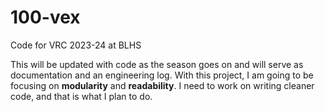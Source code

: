 # 100-vex
Code for VRC 2023-24 at BLHS

This will be updated with code as the season goes on and will serve as documentation and an engineering log.
With this project, I am going to be focusing on **modularity** and **readability**. I need to work on writing cleaner code, and that is what I plan to do.
